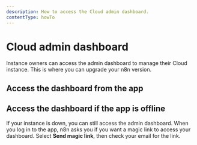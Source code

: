 ```yaml
---
description: How to access the Cloud admin dashboard.
contentType: howTo
---
```


# Cloud admin dashboard

Instance owners can access the admin dashboard to manage their Cloud instance. This is where you can upgrade your n8n version.

## Access the dashboard from the app

## Access the dashboard if the app is offline

If your instance is down, you can still access the admin dashboard. When you log in to the app, n8n asks you if you want a magic link to access your dashboard. Select **Send magic link**, then check your email for the link.
